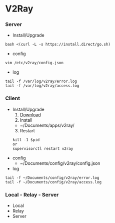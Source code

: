 # V2Ray
### Server
- Install/Upgrade
```
bash <(curl -L -s https://install.direct/go.sh)
```
- config
```
vim /etc/v2ray/config.json
```
- log
```
tail -f /var/log/v2ray/error.log
tail -f /var/log/v2ray/access.log
```
### Client
- Install/Upgrade
  1. [Download](https://github.com/v2ray/v2ray-core/releases)
  2. Install
    - ~/Documents/apps/v2ray/
  3. Restart
  ```
  kill -1 $pid
  or
  supervisorctl restart v2ray
  ```
- config
  - ~/Documents/config/v2ray/config.json
- log
```
tail -f ~/Documents/config/v2ray/error.log
tail -f ~/Documents/config/v2ray/access.log
```

### Local - Relay - Server
- Local
- Relay
- Server